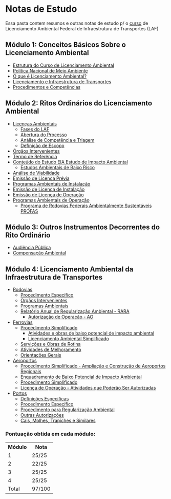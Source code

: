 # Notas de Estudo

Essa pasta contem resumos e outras notas de estudo p/ o [curso](https://www.escolavirtual.gov.br/curso/919) de Licenciamento Ambiental Federal de Infraestrutura de Transportes (LAF)

## Módulo 1: Conceitos Básicos Sobre o Licenciamento Ambiental
- [Estrutura do Curso de Licenciamento Ambiental](./mod01/resumoPdfMod-1.md#estrutura-do-curso-de-licenciamento-ambiental)
- [Política Nacional de Meio Ambiente](./mod01/resumoPdfMod-1.md#política-nacional-de-meio-ambiente)
- [O que é Licenciamento Ambiental?](./mod01/resumoPdfMod-1.md#o-que-é-licenciamento-ambiental)
- [Licenciamento e Infraestrutura de Transportes](./mod01/resumoPdfMod-1.md#licenciamento-e-infraestrutura-de-transportes)
- [Procedimentos e Competências](./mod01/resumoPdfMod-1.md#procedimentos-e-competências)

## Módulo 2: Ritos Ordinários do Licenciamento Ambiental
- [Licenças Ambientais](./mod02/resumoMod02.md#licenças-ambientais)
  - [Fases do LAF](./mod02/resumoMod02.md#fases-do-laf)
  - [Abertura do Processo](./mod02/resumoMod02.md#abertura-do-processo)
  - [Análise de Competência e Triagem](./mod02/resumoMod02.md#análise-de-competência-e-triagem)
  - [Definição de Escopo](./mod02/resumoMod02.md#definição-de-escopo)
- [Órgãos Intervenientes](./mod02/resumoMod02.md#órgãos-intervenientes)
- [Termo de Referência](./mod02/resumoMod02.md#termo-de-referência)
- [Conteúdo do Estudo EIA Estudo de Impacto Ambiental](./mod02/resumoMod02.md#contéudo-do-estudo-de-impactro-ambiental-eia)
  - [Estudos Ambientais de Baixo Risco](./mod02/resumoMod02.md#estudos-ambientais-de-baixo-risco)
- [Análise de Viabilidade](./mod02/resumoMod02.md#análise-de-viabilidade)
- [Emissão de Licença Prévia](./mod02/resumoMod02.md#emissão-de-licença-prévia)
- [Programas Ambientais de Instalação](./mod02/resumoMod02.md#programas-ambientais-de-instalação)
- [Emissão de Licença de Instalação](./mod02/resumoMod02.md#emissão-de-licença-de-instalação)
- [Emissão de Licença de Operação](./mod02/resumoMod02.md#emissão-de-licença-de-operação-lo)
- [Programas Ambientais de Operação](./mod02/resumoMod02.md#programas-ambientais-de-operação)
  - [Programa de Rodovias Federais Ambientalmente Sustentáveis PROFAS](./mod02/resumoMod02.md#programa-de-rodovias-federais-ambientalmente-sustentáveis-profas)

## Módulo 3: Outros Instrumentos Decorrentes do Rito Ordinário
- [Audiência Pública](./mod03/resumoMod03.md#audiência-pública)
- [Compensação Ambiental](./mod03/resumoMod03.md#compensação-ambiental)

## Módulo 4: Licenciamento Ambiental da Infraestrutura de Transportes
- [Rodovias](./mod04/resumoMod04.md#rodovias)
  - [Procedimento Específico](./mod04/resumoMod04.md#procedimento-específico)
  - [Orgãos Intervenientes](./mod04/resumoMod04.md#orgãos-intervenientes)
  - [Programas Ambientais](./mod04/resumoMod04.md#programas-ambientais)
  - [Relatório Anual de Regularização Ambiental - RARA](./mod04/resumoMod04.md#relatório-anual-de-regularização-ambiental-rara)
    - [Autorização de Operação - AO](./mod04/resumoMod04.md#autorização-de-operação---ao)
- [Ferrovias](./mod04/resumoMod04.md#ferrovias)
  - [Procedimento Simplificado](./mod04/resumoMod04.md#procedimento-simplificado)
    - [Atividades e obras de baixo potencial de impacto ambiental](./mod04/resumoMod04.md#atividades-e-obras-de-baixo-potencial-de-impacto-ambiental)
    - [Licenciamento Ambiental Simplificado](./mod04/resumoMod04.md#licenciamento-ambiental-simplificado)
  - [Servições e Obras de Rotina](./mod04/resumoMod04.md#serviços-e-obras-de-rotina)
  - [Atividades de Melhoramento](./mod04/resumoMod04.md#atividades-de-melhoramentos)
  - [Orientações Gerais](./mod04/resumoMod04.md#orientações-gerais)
- [Aeroportos](./mod04/resumoMod04.md#aeroportos)
  - [Procedimento Simplificado - Ampliação e Construção de Aeroportos Regionais](./mod04/resumoMod04.md#procedimento-simplificado--ampliação-e-construção-de-aeroportos-regionais)
  - [Enquadramento de Baixo Potencial de Impacto Ambiental](./mod04/resumoMod04.md#enquadramento-de-baixo-potencial-de-impacto-ambiental)
  - [Procedimento Simplificado](./mod04/resumoMod04.md#procedimento-simplificado-1)
  - [Licença de Operação - Atividades que Poderão Ser Autorizadas](./mod04/resumoMod04.md#licença-de-operação--atividades-que-poderão-ser-autorizadas)
- [Portos](./mod04/resumoMod04.md#portos)
  - [Definições Específicas](./mod04/resumoMod04.md#definições-específicas)
  - [Procedimento Específico](./mod04/resumoMod04.md#procedimento-específico-1)
  - [Procedimento para Regularização Ambiental](./mod04/resumoMod04.md#procedimento-para-regularização-ambiental)
  - [Outras Autorizações](./mod04/resumoMod04.md#outras-autorizações)
  - [Cais, Molhes, Trapiches e Similares](./mod04/resumoMod04.md#cais-molhes-trapiches-e-similares)

### Pontuação obtida em cada módulo:

<table>
    <tr>
    <th>Módulo</th>
    <th>Nota</th>
    </tr>
    <tr>
        <td>1</td>
        <td>25/25</td>
    </tr>
    <tr>
        <td>
        2
        </td>
        <td>
        22/25
        </td>
    </tr>
    <tr>
        <td>
        3
        </td>
        <td>
        25/25
        </td>
    </tr>
    <tr>
        <td>
        4
        </td>
        <td>
        25/25
        </td>
    </tr>
    <tr>
        <td>
        Total
        </td>
        <td>
        97/100
        </td>
    </tr>
</table>
